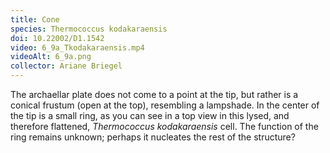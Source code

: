 ```yaml
---
title: Cone
species: Thermococcus kodakaraensis 
doi: 10.22002/D1.1542
video: 6_9a_Tkodakaraensis.mp4
videoAlt: 6_9a.png
collector: Ariane Briegel
---
```


The archaellar plate does not come to a point at the tip, but rather is a conical frustum (open at the top), resembling a lampshade. In the center of the tip is a small ring, as you can see in a top view in this lysed, and therefore flattened, *Thermococcus kodakaraensis* cell. The function of the ring remains unknown; perhaps it nucleates the rest of the structure?

